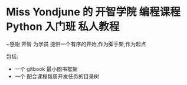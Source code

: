 # Miss Yondjune  的 开智学院 编程课程 Python 入门班 私人教程

~感谢 开智 为学员 提供一个有序的开始,作为脚手架,作为起点


 包括:

- 一个 gitbook 最小图书框架
- 一个 配合课程每周开发任务的目录树
